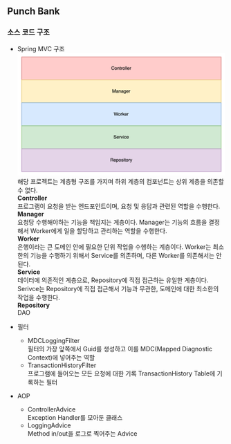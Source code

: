 ## Punch Bank 
### 소스 코드 구조
- Spring MVC 구조
![img.png](docs/images/MVCArchitecture.png)
해당 프로젝트는 계층형 구조를 가지며 하위 계층의 컴포넌트는 상위 계층을 의존할 수 없다.  
**Controller**  
프로그램이 요청을 받는 엔드포인트이며, 요청 및 응답과 관련된 역할을 수행한다.  
**Manager**  
요청당 수행해야하는 기능을 책임지는 계층이다. Manager는 기능의 흐름을 결정해서 Worker에게 일을 할당하고 관리하는 역할을 수행한다.  
**Worker**  
은행이라는 큰 도메인 안에 필요한 단위 작업을 수행하는 계층이다. Worker는 최소한의 기능을 수행하기 위해서 Service를 의존하며, 다른 Worker를 의존해서는 안된다.  
**Service**  
데이터에 의존적인 계층으로, Repository에 직접 접근하는 유일한 계층이다. Serivce는 Repository에 직접 접근해서 기능과 무관한, 도메인에 대한 최소한의 작업을 수행한다.  
**Repository**  
DAO  


- 필터  
  - MDCLoggingFilter  
  필터의 가장 앞쪽에서 Guid를 생성하고 이를 MDC(Mapped Diagnostic Context)에 넣어주는 역할
  - TransactionHistoryFilter  
  프로그램에 들어오는 모든 요청에 대한 기록 TransactionHistory Table에 기록하는 필터
  

- AOP
  - ControllerAdvice  
  Exception Handler를 모아둔 클래스
  - LoggingAdvice  
  Method in/out을 로그로 찍어주는 Advice
